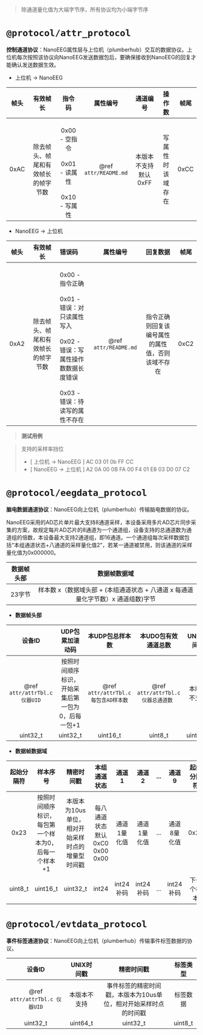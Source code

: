 > 除通道量化值为大端字节序，所有协议均为小端字节序

`@protocol/attr_protocol`
================
**控制通道协议**：NanoEEG属性层与上位机（plumberhub）交互的数据协议。上位机每次按照该协议向NanoEEG发送数据包后，要确保接收到NanoEEG的回复才能确认发送数据生效。

- 上位机 -> NanoEEG 

| 帧头 | 有效帧长 | 指令码 | 属性编号 | 通道编号 | 操作数 | 帧尾 |
|:---:|:---:|:---:|:---:|:---:|:---:|:---:|
| 0xAC | 除去帧头、帧尾和有效帧长的帧字节数 | <br>0x00 - 空指令<br/>  <br>0x01 - 读属性<br/> <br> 0x10 - 写属性 <br/> | @ref `attr/README.md` | 本版本不支持 默认0xFF | 写属性时该域存在 | 0xCC |

- NanoEEG ->  上位机

| 帧头 | 有效帧长 | 错误码 | 属性编号 | 回复数据 | 帧尾 |
|:---:|:---:|:---|:---:|:---:|:---:|
| 0xA2 | 除去帧头、帧尾和有效帧长的帧字节数 | <br> 0x00 - 指令正确<br/>  <br>0x01 - 错误：对只读属性写入<br/>  <br> 0x02 - 错误：写属性操作数数据长度错误 <br/> <br>0x03 - 错误：待读写的属性不存在<br/> | @ref `attr/README.md` | 指令正确则回复该编号属性的属性值，否则该域不存在 | 0xC2 |

> **测试用例** 

>支持的采样率挡位  
>- [ 上位机 -> NanoEEG ] AC 03 01 0b FF CC
>- [ NanoEEG -> 上位机 ] A2 0A 00 0B FA 00 F4 01 E8 03 D0 07 C2 

`@protocol/eegdata_protocol`
================
**脑电数据通道协议**：NanoEEG向上位机（plumberhub）传输脑电数据的协议。

NanoEEG采用的AD芯片单片最大支持8通道采样，本设备采用多片AD芯片同步采集的方案，故规定每片AD芯片的8通道为一个通道组，设备支持的总通道数为通道组的倍数，本设备最大支持2通道组，即16通道。一个通道组每次采样数据包括“本组通道状态+八通道的采样量化值2”，若某一通道被禁用，则该通道的采样量化值为0x000000。

|数据帧头部|数据帧数据域|
|:-------:|:---------:|
| 23字节 | 样本数 x（数据域头部 + (本组通道状态 + 八通道 x 每通道量化字节数）x 通道组数)字节 |

- **数据帧头部**

| 设备ID | UDP包累加滚动码 | 本UDP包总样本数 | 本UDO包有效通道总数 | UNIX时间戳 | 保留数 |
|:--:|:--:|:--:|:--:|:--:|:--:|
| @ref `attr/attrTbl.c 仪器UID` | 按照时间顺序标识，开始采集后第一包为0，后每一包+1 | @ref `attr/attrTbl.c 每包含AD样本数` | @ref `attr/attrTbl.c 仪器总通道数 ` | 本版本不支持 | 0xFFFFFFFF |
| uint32_t | uint32_t | uint16_t | uint8_t | uint64_t | uint32_t |


- **数据帧数据域** 

| 起始分隔符 | 样本序号 | 精密时间戳 | 本组通道状态 | 通道1 | 通道2 | ...  | 通道9 | 起始分隔符 |
|:--:|:--:|:--:|:--:|:--:|:--:|:--:|:--:|:--:|
| 0x23 |   按照时间顺序标识，每包第一个样本为0，后每一个样本+1 | 本版本为10us单位，相对开始采样时点的增量型时间戳 | 每八通道状态 默认0xC0 0x00 0x00 | 通道1量化值 | 通道1量化值 | ... | 通道8量化值 | 0x23  |
| uint8_t | uint16_t | uint32_t | int24 | int24 补码 |int24 补码 | ... | int24 补码 | 下一个样本 | 


`@protocol/evtdata_protocol`
================
**事件标签通道协议**：NanoEEG向上位机（plumberhub）传输事件标签数据的协议。

| 设备ID | UNIX时间戳 | 精密时间戳 | 标签类型 |
|:--:|:--:|:--:|:--:|
| @ref `attr/attrTbl.c 仪器UID` | 本版本不支持 | 事件标签的精密时间戳，本版本为10us单位，相对开始采样时点的时间戳 | 标签数据 |
| uint32_t | uint64_t | uint32_t | uint8_t |